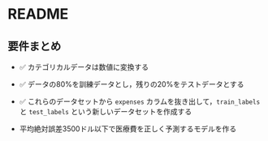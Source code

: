 # README

## 要件まとめ

* ✅ カテゴリカルデータは数値に変換する

* ✅ データの80%を訓練データとし，残りの20%をテストデータとする

* ✅ これらのデータセットから `expenses` カラムを抜き出して，`train_labels` と `test_labels` という新しいデータセットを作成する

* 平均絶対誤差3500ドル以下で医療費を正しく予測するモデルを作る